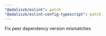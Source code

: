 ```yaml
---
"@adaliszk/eslint": patch
"@adaliszk/eslint-config-typescript": patch
---
```


Fix peer dependency version mismatches
